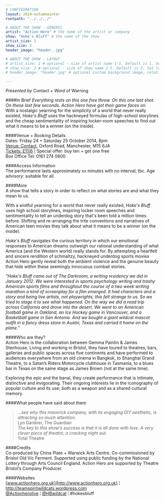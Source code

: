 ```yaml
---
# CONFIGURATION
layout: 2014-autumnwinter
rootpath: "../../../"

# ABOUT THE SHOW - GENERIC
artist: "Action Hero" # the name of the artist or company
show: "Hoke's Bluff" # the name of the show
artist_size: 1
show_size: 2
header_image: "header_.jpg"

# ABOUT THE SHOW - LAYOUT
# artist_size: 1 # optional - size of artist name 1-5. Default is 1. Set longer names to lower values
# show_size: 2 # optional - size of show name 2-5. Default is 2. Set longer names to lower values
# header_image: "header.jpg" # optional custom background image, relative to current page

---
```

*Presented by* Contact + Word of Warning     

####In Brief
*Everything rests on this one free throw. On this one last shot. On these last few seconds. Action Hero have got their game faces on.*        
With a nostalgic yearning for the simplicity of a world that never really existed, *Hoke's Bluff* uses the hackneyed formulas of high-school storylines and the cheap sentimentality of inspiring locker-room speeches to find out what it means to be a winner (on the inside). 
       
####Venue + Booking Details    
Dates: Friday 24 + Saturday 25 October 2014, 8pm     
[Venue: Contact](http://contactmcr.com/visit/getting-here), Oxford Road, Manchester, M15 6JA    
[Tickets: £11/6](http://contactmcr.com/whats-on/23692-action-hero-hokes-bluff/booking) | Special offer: buy ten + get one free    
Box Office Tel: 0161 274 0600     
        
####Access Information         
The performance lasts approximately xx minutes with no interval; tbc. Age advisory: suitable for all.        
         
####More            
A show that tells a story in order to reflect on what stories are and what they mean to us.        
        
With a wistful yearning for a world that never really existed, *Hoke's Bluff* uses high school storylines, inspiring locker room speeches and sentimentality to tell an underdog story that's been told a million times before. Shifting and re-arranging the trite conventions and narratives of American teen movies they talk about what it means to be a winner (on the inside).

*Hoke's Bluff* navigates the curious territory in which our emotional responses to American dreams outweigh our rational understanding of what America (and the Western world) really stands for. By attempting a heartfelt and sincere rendition of schmaltzy, hackneyed underdog sports movies Action Hero gently reveal both the ambient violence and the genuine beauty that hide within these seemingly innocuous cornball stories.

*"*Hoke's Bluff* came out of The Darkroom, a writing residency we did in January 2012. We were interested in sports psychology writing and trashy American sports films and throughout the course of a two week writing marathon a kind of screenplay for a film emerged. It had characters and a story and being live artists, not playwrights, this felt strange to us. So we tried to stage it to see what happened. On the way we did a road trip across California and drove into the desert. We went to an American football game in Oakland, an Ice Hockey game in Vancouver, and a Basketball game in San Antonio. And we bought a giant wildcat mascot outfit in a fancy dress store in Austin, Texas and carried it home on the plane."*        
        
####Who are they?    
Action Hero is the collaboration between Gemma Paintin & James Stenhouse. Living and working in Bristol, they have toured to theatres, bars, galleries and public spaces across five continents and have performed to audiences everywhere from an old cinema in Bangkok, to Shanghai Grand Theatre, to a Satan’s Riders Motorcycle clubhouse in Tasmania, to a blues bar in Texas on the same stage as James Brown (not at the same time).        
        
Exploring the epic and the banal, they create performance that is intimate, distinctive and invigorating. Their ongoing interests lie in the iconography of popular culture and its use; both as a weapon and as a shared cultural memory.        
        
####What people have said about them     
>*…see why this maverick company, with its engaging DIY aesthetic, is attracting so much attention.*<br>Lyn Gardner, The Guardian        
>*The key to this show’s success is that it is all done with love. A very clever piece of theatre; a cracking night out.*<br>Total Theatre        
        
####Credits    
Co-produced by China Plate + Warwick Arts Centre. Co-commissioned by Bristol Old Vic Ferment. Supported using public funding by the National Lottery through Arts Council England. Action Hero are supported by Theatre Bristol’s Company Producer.         
    
####Websites        
[www.actionhero.org.uk](http://www.actionhero.org.uk) ¦ <http://teamspiritwildcats.wordpress.com>        
[@Actionherolive](http://twitter.com/Actionherolive) ¦ [@HBwildcat](http://twitter.com/HBwildcat) ¦ #hokesbluff
